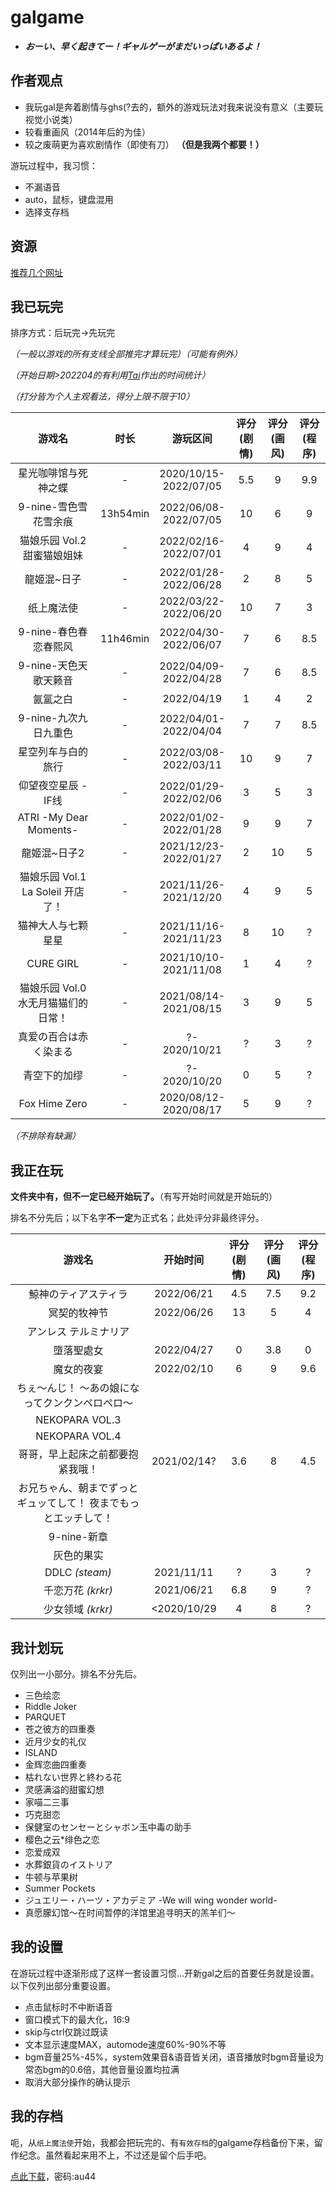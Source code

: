 # galgame
* ***おーい、早く起きてー！ギャルゲーがまだいっぱいあるよ！***
## 作者观点
* 我玩gal是奔着剧情<span class="heimu" title="你知道的太多了">与ghs(?</span>去的，额外的游戏玩法对我来说没有意义（主要玩视觉小说类）
* 较看重画风（2014年后的为佳）
* 较之废萌更为喜欢剧情作（即使有刀） **（但是我两个都要！）**

游玩过程中，我习惯：

* 不漏语音
* auto，鼠标，键盘混用
* 选择支存档

## 资源
[推荐几个网址](../farraginous/recommend_websites.md#galgame)
## 我已玩完
排序方式：后玩完→先玩完

*（一般以游戏的所有支线全部推完才算玩完）（可能有例外）*

*（开始日期>202204的有利用[Tai](../farraginous/recommend_packages.md#tai)作出的时间统计）*

*（打分皆为个人主观看法，得分上限不限于10）*

|游戏名|时长|游玩区间|评分(剧情)|评分(画风)|评分(程序)|
| :----: | :----: | :----: | :----: | :----: | :----: |
|星光咖啡馆与死神之蝶|-|2020/10/15-<br/>2022/07/05|5.5|9|9.9|
|9-nine-雪色雪花雪余痕|13h54min|2022/06/08-<br/>2022/07/05|10|6|9|
|猫娘乐园 Vol.2 甜蜜猫娘姐妹|-|2022/02/16-<br/>2022/07/01|4|9|4|
|龍姬混~日子|-|2022/01/28-<br/>2022/06/28|2|8|5|
|纸上魔法使|-|2022/03/22-<br/>2022/06/20|10|7|3|
|9-nine-春色春恋春熙风|11h46min|2022/04/30-<br/>2022/06/07|7|6|8.5|
|9-nine-天色天歌天籁音|-|2022/04/09-<br/>2022/04/28|7|6|8.5|
|氤氲之白|-|2022/04/19|1|4|2|
|9-nine-九次九日九重色|-|2022/04/01-<br/>2022/04/04|7|7|8.5|
|星空列车与白的旅行|-|2022/03/08-<br/>2022/03/11|10|9|7|
|仰望夜空星辰 - IF线|-|2022/01/29-<br/>2022/02/06|3|5|3|
|ATRI -My Dear Moments-|-|2022/01/02-<br/>2022/01/28|9|9|7|
|龍姬混~日子2|-|2021/12/23-<br/>2022/01/27|2|10|5|
|猫娘乐园 Vol.1 La Soleil 开店了！|-|2021/11/26-<br/>2021/12/20|4|9|5|
|猫神大人与七颗星星|-|2021/11/16-<br/>2021/11/23|8|10|?|
|CURE GIRL|-|2021/10/10-<br/>2021/11/08|1|4|?|
|猫娘乐园 Vol.0 水无月猫猫们的日常！|-|2021/08/14-<br/>2021/08/15|3|9|5|
|真爱の百合は赤く染まる|-|?-<br/>2020/10/21|?|3|?|
|青空下的加缪|-|?-<br/>2020/10/20|0|5|?|
|Fox Hime Zero|-|2020/08/12-<br/>2020/08/17|5|9|?|

*（不排除有缺漏）*

## 我正在玩
**文件夹中有，但不一定已经开始玩了。**（有写开始时间就是开始玩的）

排名不分先后；以下名字**不一定**为正式名；此处评分非最终评分。

|游戏名|开始时间|评分(剧情)|评分(画风)|评分(程序)|
| :----: | :----: | :----: | :----: | :----: |
|鯨神のティアスティラ |2022/06/21|4.5|7.5|9.2|
|冥契的牧神节|2022/06/26|13|5|4|
|アンレス テルミナリア|
|墮落聖處女|2022/04/27|0|3.8|0|
|魔女的夜宴|2022/02/10|6|9|9.6|
|ちぇ～んじ！ ～あの娘になってクンクンペロペロ～
|NEKOPARA VOL.3
|NEKOPARA VOL.4
|哥哥，早上起床之前都要抱紧我哦！|2021/02/14?|3.6|8|4.5|
|お兄ちゃん、朝までずっとギュッてして！ 夜までもっとエッチして！
|9-nine-新章
|灰色的果实
|DDLC *(steam)*|2021/11/11|?|3|?|
|千恋万花 *(krkr)*|2021/06/21|6.8|9|?|
|少女领域 *(krkr)*|<2020/10/29|4|8|?|

## 我计划玩
仅列出一小部分。排名不分先后。

* 三色绘恋
* Riddle Joker
* PARQUET
* 苍之彼方的四重奏
* 近月少女的礼仪
* ISLAND
* 金辉恋曲四重奏
* 枯れない世界と終わる花
* 灵感满溢的甜蜜幻想
* 家喵二三事
* 巧克甜恋
* 保健室のセンセーとシャボン玉中毒の助手
* 樱色之云*绯色之恋
* 恋爱成双
* 水葬銀貨のイストリア
* 牛顿与苹果树
* Summer Pockets
* ジュエリー・ハーツ・アカデミア -We will wing wonder world-
* 真愿朦幻馆〜在时间暂停的洋馆里追寻明天的羔羊们〜

## 我的设置
在游玩过程中逐渐形成了这样一套设置习惯...开新gal之后的首要任务就是设置。以下仅列出部分重要设置。

* 点击鼠标时不中断语音
* 窗口模式下的最大化，16:9
* skip与ctrl仅跳过既读
* 文本显示速度MAX，automode速度60%-90%不等
* bgm音量25%-45%，system效果音&语音皆关闭，语音播放时bgm音量设为常态bgm的0.6倍，其他音量设置均拉满
* 取消大部分操作的确认提示

## 我的存档
呃，从`纸上魔法使`开始，我都会把玩完的、有`有效存档`的galgame存档备份下来，留作纪念。虽然看起来用不上，不过还是留个后手吧。

[点此下载](https://wwp.lanzout.com/b00va39gf)，密码:au44